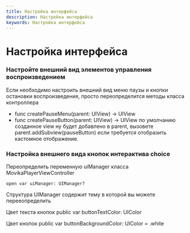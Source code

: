 ```yaml
---
title: Настройка интерфейса
description: Настройка интерфейса
keywords: Настройка интерфейса
---
```


# Настройка интерфейса
### Настройте внешний вид элементов управления воспроизведением

Если необходимо настроить внешний вид меню паузы и кнопки остановки воспроизведения, просто переопределится методы класса контроллера 
- func createPauseMenu(parent: UIView) -> UIView 
- func createPauseButton(parent: UIView) -> UIView 
по умолчанию созданное view ну будет добавлено в parent, вызовете         parent.addSubview(pauseButton) если требуется отобразить кастомное отображение. 

### Настройка внешнего вида кнопок интерактива choice  
Переопределить переменную uiManager класса MovikaPlayerViewController 
```
open var uiManager: UIManager?
```
Структура UIManager содержит тему в которой вы можете перееопределить 

Цвет текста кнопок
public var buttonTextColor: UIColor

Цвет кнопок
public var buttonBackgroundColor: UIColor = .white
